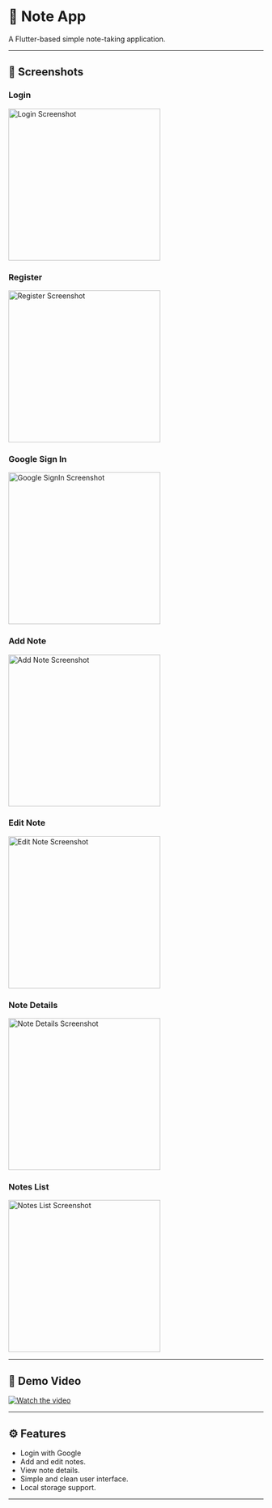 # 📝 Note App

A Flutter-based simple note-taking application.

---

## 📸 Screenshots

### Login
<img src="assets/1ogin.jpg" alt="Login Screenshot" width="300"/>

### Register
<img src="assets/register.jpg" alt="Register Screenshot" width="300"/>

### Google Sign In
<img src="assets/google.jpg" alt="Google SignIn Screenshot" width="300"/>

### Add Note
<img src="assets/addnote.jpg" alt="Add Note Screenshot" width="300"/>

### Edit Note
<img src="assets/editnote.jpg" alt="Edit Note Screenshot" width="300"/>

### Note Details
<img src="assets/notedetails.jpg" alt="Note Details Screenshot" width="300"/>

### Notes List
<img src="assets/notelist.jpg" alt="Notes List Screenshot" width="300"/>

---

## 🎥 Demo Video
[![Watch the video](https://img.youtube.com/vi/Pc1cpzO4cTQ/0.jpg)](https://youtube.com/shorts/Pc1cpzO4cTQ)

---

## ⚙️ Features
- Login with Google
- Add and edit notes.  
- View note details.  
- Simple and clean user interface.  
- Local storage support.  

---
